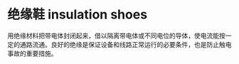 # 绝缘鞋 insulation shoes
用绝缘材料把带电体封闭起来，借以隔离带电体或不同电位的导体，使电流能按一定的通路流通。良好的绝缘是保证设备和线路正常运行的必要条件，也是防止触电事故的重要措施。

